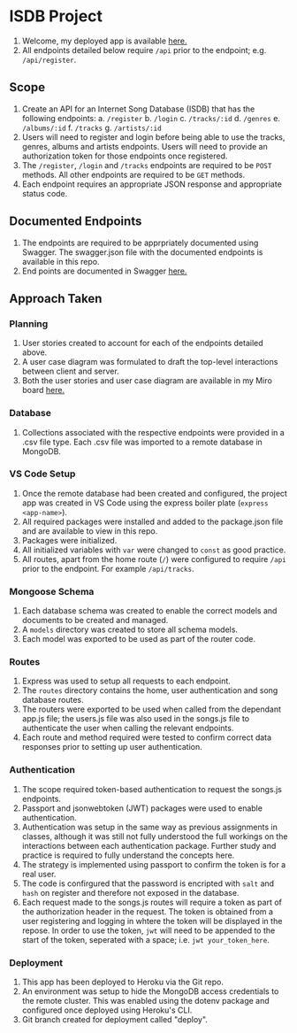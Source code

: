 # ISDB Project

1. Welcome, my deployed app is available [here.](https://neals-isdb-app.herokuapp.com/)
2. All endpoints detailed below require `/api` prior to the endpoint; e.g. `/api/register`.

## Scope
1. Create an API for an Internet Song Database (ISDB) that has the following endpoints:
    a. `/register` 
    b. `/login`
    c. `/tracks/:id`
    d. `/genres`
    e. `/albums/:id`
    f. `/tracks`
    g. `/artists/:id` 
2. Users will need to register and login before being able to use the tracks, genres, albums and artists endpoints. Users will need to provide an authorization token for those endpoints once registered.
3. The `/register`, `/login` and `/tracks` endpoints are required to be `POST` methods. All other endpoints are required to be `GET` methods.
4. Each endpoint requires an appropriate JSON response and appropriate status code.

## Documented Endpoints
1. The endpoints are required to be apprpriately documented using Swagger. The swagger.json file with the documented endpoints is available in this repo.
2. End points are documented in Swagger [here.](https://app.swaggerhub.com/apis/supernovaboy/neals-isdb-api/0.1)

## Approach Taken
### Planning
1. User stories created to account for each of the endpoints detailed above.
2. A user case diagram was formulated to draft the top-level interactions between client and server.
3. Both the user stories and user case diagram are available in my Miro board [here.](https://miro.com/app/board/o9J_lodlUls=/)

### Database
1. Collections associated with the respective endpoints were provided in a .csv file type. Each .csv file was imported to a remote database in MongoDB.

### VS Code Setup
1. Once the remote database had been created and configured, the project app was created in VS Code using the express boiler plate (`express <app-name>`).
2. All required packages were installed and added to the package.json file and are available to view in this repo.
3. Packages were initialized.
4. All initialized variables with `var` were changed to `const` as good practice.
5. All routes, apart from the home route (`/`) were configured to require `/api` prior to the endpoint. For example `/api/tracks`.

### Mongoose Schema
1. Each database schema was created to enable the correct models and documents to be created and managed.
2. A `models` directory was created to store all schema models.
3. Each model was exported to be used as part of the router code.

### Routes
1. Express was used to setup all requests to each endpoint.
2. The `routes` directory contains the home, user authentication and song database routes.
3. The routers were exported to be used when called from the dependant app.js file; the users.js file was also used in the songs.js file to authenticate the user when calling the relevant endpoints.
4. Each route and method required were tested to confirm correct data responses prior to setting up user authentication.

### Authentication
1. The scope required token-based authentication to request the songs.js endpoints.
2. Passport and jsonwebtoken (JWT) packages were used to enable authentication.
3. Authentication was setup in the same way as previous assignments in classes, although it was still not fully understood the full workings on the interactions between each authentication package. Further study and practice is required to fully understand the concepts here.
4. The strategy is implemented using passport to confirm the token is for a real user. 
5. The code is confirgured that the password is encripted with `salt` and `hash` on register and therefore not exposed in the database.
6. Each request made to the songs.js routes will require a token as part of the authorization header in the request. The token is obtained from a user registering and logging in whtere the token will be displayed in the repose. In order to use the token, `jwt` will need to be appended to the start of the token, seperated with a space; i.e. `jwt your_token_here`.

### Deployment
1. This app has been deployed to Heroku via the Git repo.
2. An environment was setup to hide the MongoDB access credentials to the remote cluster. This was enabled using the dotenv package and configured once deployed using Heroku's CLI.
3. Git branch created for deployment called "deploy".